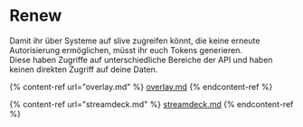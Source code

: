 # Renew

Damit ihr über Systeme auf slive zugreifen könnt, die keine erneute Autorisierung ermöglichen, müsst ihr euch Tokens generieren. \
Diese haben Zugriffe auf unterschiedliche Bereiche der API und haben keinen direkten Zugriff auf deine Daten.&#x20;

{% content-ref url="overlay.md" %}
[overlay.md](overlay.md)
{% endcontent-ref %}

{% content-ref url="streamdeck.md" %}
[streamdeck.md](streamdeck.md)
{% endcontent-ref %}
